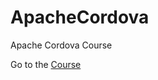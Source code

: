 # ApacheCordova
Apache Cordova Course

Go to the <a href="https://learnsqr.github.io/ApacheCordova/">Course</a>

